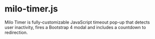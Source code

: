 # milo-timer.js
Milo Timer is fully-customizable JavaScript timeout pop-up that detects user inactivity, fires a Bootstrap 4 modal and includes a countdown to redirection.
